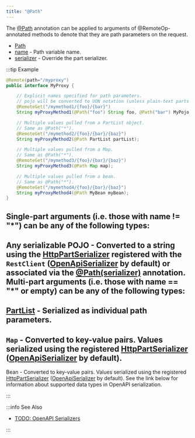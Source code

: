 ```yaml
---
title: "@Path"
---
```


The [@Path]({{API_DOCS}}/org/apache/juneau/http/annotation/Path.html) annotation can be applied to arguments of @RemoteOp-annotated methods to denote that they are path parameters on the request.
- [Path]({{API_DOCS}}/org/apache/juneau/http/annotation/Path.html)
- [name]({{API_DOCS}}/org/apache/juneau/http/annotation/Path.html#name()) - Path variable name.
- [serializer]({{API_DOCS}}/org/apache/juneau/http/annotation/Path.html#serializer()) - Override the part serializer.

:::tip Example


```java
@Remote(path="/myproxy")
public interface MyProxy {

    // Explicit names specified for path parameters.
    // pojo will be converted to UON notation (unless plain-text parts enabled).
    @RemoteGet("/mymethod1/{foo}/{bar}")
    String myProxyMethod1(@Path("foo") String foo, @Path("bar") MyPojo pojo);

    // Multiple values pulled from a PartList object.
    // Same as @Path("*").
    @RemoteGet("/mymethod2/{foo}/{bar}/{baz}")
    String myProxyMethod2(@Path PartList partList);

    // Multiple values pulled from a Map.
    // Same as @Path("*").
    @RemoteGet("/mymethod3/{foo}/{bar}/{baz}")
    String myProxyMethod3(@Path Map map);

    // Multiple values pulled from a bean.
    // Same as @Path("*").
    @RemoteGet("/mymethod4/{foo}/{bar}/{baz}")
    String myProxyMethod4(@Path MyBean myBean);
}
```


Single-part arguments (i.e. those with name != "*") can be any of the following types:
-
Any serializable POJO - Converted to a string using the [HttpPartSerializer]({{API_DOCS}}/org/apache/juneau/httppart/HttpPartSerializer.html) registered with the
`RestClient` ([OpenApiSerializer]({{API_DOCS}}/org/apache/juneau/oapi/OpenApiSerializer.html) by default) or associated via the [@Path(serializer)]({{API_DOCS}}/org/apache/juneau/http/annotation/Path.html#serializer()) annotation.
Multi-part arguments (i.e. those with name == "*" or empty) can be any of the following types:
-
[PartList]({{API_DOCS}}/org/apache/juneau/http/part/PartList.html) - Serialized as individual path parameters.
-
`Map` - Converted to key-value pairs.
Values serialized using the registered [HttpPartSerializer]({{API_DOCS}}/org/apache/juneau/httppart/HttpPartSerializer.html) ([OpenApiSerializer]({{API_DOCS}}/org/apache/juneau/oapi/OpenApiSerializer.html) by default).
-
Bean - Converted to key-value pairs.
Values serialized using the registered [HttpPartSerializer]({{API_DOCS}}/org/apache/juneau/httppart/HttpPartSerializer.html) ([OpenApiSerializer]({{API_DOCS}}/org/apache/juneau/oapi/OpenApiSerializer.html) by default).
See the link below for information about supported data types in OpenAPI serialization.

:::

:::info See Also
- [TODO: OpenAPI Serializers](TODO.md)

:::
